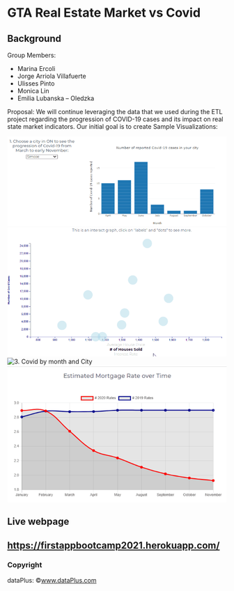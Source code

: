 # GTA Real Estate Market vs Covid

## Background
Group Members:
-	Marina Ercoli 
-	Jorge Arriola Villafuerte
-	Ulisses Pinto 
-	Monica Lin 
-	Emilia Lubanska – Oledzka

Proposal:
We will continue leveraging the data that we used during the ETL project regarding the progression of COVID-19 cases and its impact on real state market indicators. Our initial goal is to create Sample Visualizations:

![1. Covid by month](actualApp/assets/img/bar_graph.gif)
![2. Real Estate Market responce vs Covid cases](actualApp/assets/img/scatter.gif)
![3. Covid by month and City](actualApp/assets/img/map.gif)
![4. Estimated Mortgage Rate over Time](actualApp/assets/img/mortgage_rate.gif)

## Live webpage
https://firstappbootcamp2021.herokuapp.com/
--
### Copyright
dataPlus: ©www.dataPlus.com